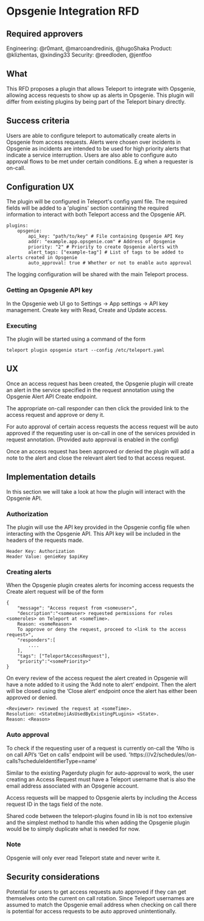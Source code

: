 # Opsgenie Integration RFD
## Required approvers

Engineering: @r0mant, @marcoandredinis, @hugoShaka
Product: @klizhentas, @xinding33
Security: @reedloden, @jentfoo

## What

This RFD proposes a plugin that allows Teleport to integrate with Opsgenie, allowing access requests to show up as alerts in Opsgenie. This plugin will differ from existing plugins by being part of the Teleport binary directly.

## Success criteria
Users are able to configure teleport to automatically create alerts in Opsgenie from access requests.
Alerts were chosen over incidents in Opsgenie as incidents are intended to be used for high priority alerts that indicate a service interruption.
Users are also able to configure auto approval flows to be met under certain conditions. E.g when a requester is on-call.

## Configuration UX

The plugin will be configured in Teleport's config yaml file. The required fields will be added to a 'plugins' section containing the required information to interact with both Teleport access and the Opsgenie API.

```
plugins:
    opsgenie:
        api_key: "path/to/key" # File containing Opsgenie API Key
        addr: "example.app.opsgenie.com" # Address of Opsgenie
        priority: "2" # Priority to create Opsgenie alerts with
        alert_tags: ["example-tag"] # List of tags to be added to alerts created in Opsgenie
        auto_approval: true # Whether or not to enable auto approval
```

The logging configuration will be shared with the main Teleport process.

### Getting an Opsgenie API key

In the Opsgenie web UI go to Settings -> App settings -> API key management. Create key with Read, Create and Update access.

### Executing

The plugin will be started using a command of the form

```
teleport plugin opsgenie start --config /etc/teleport.yaml
```

## UX

Once an access request has been created, the Opsgenie plugin will create an alert in the service specified in the request annotation using the Opsgenie Alert API Create endpoint. 

The appropriate on-call responder can then click the provided link to the access request and approve or deny it.

For auto approval of certain access requests the access request will be auto approved if the requesting user is on-call in one of the services provided in request annotation. (Provided auto approval is enabled in the config)

Once an access request has been approved or denied the plugin will add a note to the alert and close the relevant alert tied to that access request.

## Implementation details
In this section we will take a look at how the plugin will interact with the Opsgenie API.

### Authorization

The plugin will use the API key provided in the Opsgenie config file when interacting with the Opsgenie API. This API key will be included in the headers of the requests made.

```
Header Key: Authorization
Header Value: genieKey $apiKey
```

### Creating alerts
When the Opsgenie plugin creates alerts for incoming access requests the Create alert request will be of the form

```
{
	"message": "Access request from <someuser>",
	"description":"<someuser> requested permissions for roles <someroles> on Teleport at <someTime>.
 	Reason: <someReason>
 	To approve or deny the request, proceed to <link to the access request>",
	"responders":[
    	....
	],
	"tags": ["TeleportAccessRequest"],
	"priority":"<somePriority>"
}
```

On every review of the access request the alert created in Opsgenie will have a note added to it using the ‘Add note to alert’ endpoint. Then the alert will be closed using the ‘Close alert’ endpoint once the alert has either been approved or denied.

```
<Reviewer> reviewed the request at <someTime>.
Resolution: <StateEmojiAsUsedByExistingPLugins> <State>.
Reason: <Reason>
```

### Auto approval

To check if the requesting user of a request is currently on-call the ‘Who is on call API’s ‘Get on calls’ endpoint will be used. 'https://<configured-opsgenie-address>/v2/schedules/<SheduleName>/on-calls?scheduleIdentifierType=name'

Similar to the existing Pagerduty plugin for auto-approval to work, the user creating an Access Request must have a Teleport username that is also the email address associated with an Opsgenie account.

Access requests will be mapped to Opsgenie alerts by including the Access request ID in the tags field of the note. 

Shared code between the teleport-plugins found in lib is not too extensive and the simplest method to handle this when adding the Opsgenie plugin would be to simply duplicate what is needed for now.

### Note

Opsgenie will only ever read Teleport state and never write it.

## Security considerations

Potential for users to get access requests auto approved if they can get themselves onto the current on call rotation.
Since Teleport usernames are assumed to match the Opsgenie email address when checking on call there is potential for access requests to be auto approved unintentionally.

